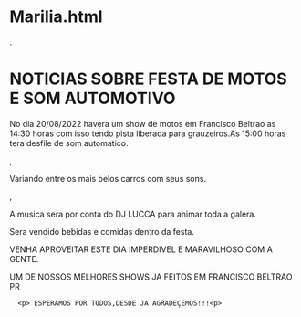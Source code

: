 # Marilia.html
<!DOCTYPE html>.

<h1>NOTICIAS SOBRE FESTA DE MOTOS E SOM AUTOMOTIVO</h1>
  
<p>  No dia 20/08/2022 havera um show de motos em Francisco Beltrao as 14:30 horas
     com isso tendo pista liberada para grauzeiros.As 15:00 horas tera desfile de som automatico.</P>
   ,<p>  Variando entre os mais belos carros com seus sons.</p>,<p>  A musica sera por conta do DJ LUCCA para animar toda a galera.</p>
   <P>Sera vendido bebidas e comidas dentro da festa.</p>
  
 <p> VENHA APROVEITAR ESTE DIA IMPERDIVEL E MARAVILHOSO COM A GENTE.</p>
 <p> UM DE NOSSOS MELHORES SHOWS JA FEITOS EM FRANCISCO BELTRAO PR</P>
  
      <p> ESPERAMOS POR TODOS,DESDE JA AGRADEÇEMOS!!!<p>
